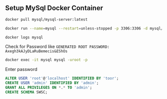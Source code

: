 ## Setup MySql Docker Container
```bash
docker pull mysql/mysql-server:latest
```
```bash
docker run --name=mysql --restart=unless-stopped -p 3306:3306 -d mysql/mysql-server:latest
```
```bash
docker logs mysql
```
Check for Password like `GENERATED ROOT PASSWORD: Axegh3kAJyDLaRuBemecis&EShOs`
```bash
docker exec -it mysql mysql -uroot -p
```
Enter password
```sql
ALTER USER 'root'@'localhost' IDENTIFIED BY 'toor';
CREATE USER 'admin' IDENTIFIED BY 'admin';
GRANT ALL PRIVILEGES ON *.* TO 'admin';
CREATE SCHEMA SWSC;
```